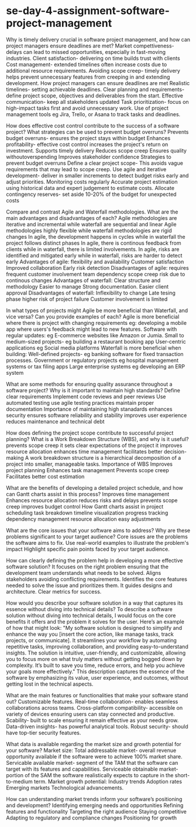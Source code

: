 # se-day-4-assignment-software-project-management
Why is timely delivery crucial in software project management, and how can project managers ensure deadlines are met?
Market compettiveness-  delays can lead to missed opportunities, especially in fast-moving industries.
Client satisfaction- delivering on time builds trust with clients
Cost management- extended timelines often increase costs due to additional resource requirements.
Avoiding scope creep- timely delivery helps prevent unnecessary features from creeping in and extending development.
How project managers can ensure deadlines are met
Realistic timelines- setting achievable deadlines.
Clear planning and requirements- define project scope, objectives and deliverables from the start.
Effective communication- keep all stakeholders updated
Task prioritization- focus on high-impact tasks first and avoid unnecessary work.
Use of project management tools eg Jira, Trello, or Asana to track tasks and deadlines.

How does effective cost control contribute to the success of a software project? What strategies can be used to prevent budget overruns?
Prevents  budget overruns- ensures the project stays within budget
Enhances profitability- effective cost control increases the project's return on investment.
Supports timely delivery
Reduces scope creep
Ensures quality withoutoverspending
Improves stakeholder confidence
Strategies to prevent budget overruns
Define a clear project scope- This avoids vague requirements that may lead to scope creep.
Use agile and iterative development- deliver in smaller increments to detect budget risks early and adjust priorities.
Monitoring costs regularly
Accurate project estimation using historical data and expert judgement to estimate costs.
Allocate contingency reserves- set aside 10-20% of the budget for unexpected costs

Compare and contrast Agile and Waterfall methodologies. What are the main advantages and disadvantages of each?
Agile methodologies are iterative and incremental while waterfall are sequential and linear
Agile methodologies highly flexible while waterfall methodologies are rigid changes
In agile, the development happens in cycles while in waterfall the project follows distinct phases
In agile, there is continous feedback from clients while in waterfall, there is limited involvements.
In agile, risks are identified and mitigated early while in waterfall, risks are harder to detect early 
Advantages of agile:
flexibility and availability
Customer satisfaction
Improved collaboration
Early risk detection
Disadvantages of agile: 
requires frequent customer involvement
team dependency
scope creep risk due to continous changes
Advantages of waterfall:
Clear structure and methodology
Easier to manage
Strong documentation.
Easier client approval
Disadvantages of waterfall:
Inflexibility to change
Late tesing phase
higher risk of project failure
Customer involvement is limited

In what types of projects might Agile be more beneficial than Waterfall, and vice versa? Can you provide examples of each?
Agile is more beneficial where there is project with changing requirements
eg: developing a mobile app where users's feedback might lead to new features.
Software with regular updates: eg E-commerce websites like Amazon or Jumia.
Small to medium-sized projects- eg building a restaurant booking app
User-centric applications eg Social media platforms
Waterfall is more beneficial when building:
Well-defined projects- eg banking software for fixed transaction processes.
Government or regulatory projects eg hospital management systems or tax filing apps
Large enterprise systems eg developing an ERP system

What are some methods for ensuring quality assurance throughout a software project? Why is it important to maintain high standards?
Define clear requirements
Implement code reviews and peer reviews
Use automated testing
use agile testing practices
maintain proper documentation
Importance of maintaining high stanadards
enhances security
ensures software reliability and stability
improves user experience
reduces maintenance and technical debt

How does defining the project scope contribute to successful project planning? What is a Work Breakdown Structure (WBS), and why is it useful?
prevents scope creep
it sets clear expectations of the project
it improves resource allocation
enhances time management
facilitates better decision-making
A work breakdown structure is a hierarchical decomposition of a project into smaller, manageable tasks.
Importance of WBS
Improves project planning
Enhances task management
Prevents scope creep
Facilitates better cost estimation

What are the benefits of developing a detailed project schedule, and how can Gantt charts assist in this process?
Improves time management
Enhances resource allocation
reduces risks and delays
prevents scope creep
improves budget control
How Gantt charts assist in project scheduling
task breakdown
timeline visualization
progress tracking
dependency management
resource allocation
easy adjustments

What are the core issues that your software aims to address? Why are these problems significant to your target audience?
Core issues are the problems the software aims to fix.
Use real-world examples to illustrate the problem's impact
Highlight specific pain points faced by your target audience.

How can clearly defining the problem help in developing a more effective software solution?
It focuses on the right problem ensuring that the development team understands what needs to be solved.
Aligns stakeholders avoiding conflicting requirements.
Identifies the core features needed to solve the issue and prioritizes them.
It guides designs and architecture.
Clear metrics for success.

How would you describe your software solution in a way that captures its essence without diving into technical details?
To describe a software solution without diving into technical details, I would focus on the core benefits it offers and the problem it solves for the user. Here’s an example of how that might look:
"My software solution is designed to simplify and enhance the way you [insert the core action, like manage tasks, track projects, or communicate]. It streamlines your workflow by automating repetitive tasks, improving collaboration, and providing easy-to-understand insights. The solution is intuitive, user-friendly, and customizable, allowing you to focus more on what truly matters without getting bogged down by complexity. It’s built to save you time, reduce errors, and help you achieve your goals more effectively."
This description captures the essence of the software by emphasizing its value, user experience, and outcomes, without getting lost in the technical aspects.

What are the main features or functionalities that make your software stand out?
Customizable features.
Real-time collaboration- enables seamless collaborations across teams.
Cross-platform compatibility- accessible on variety of devices ensuring users can stay connected and productive.
Scability- built to scale ensuring it remain effective as your needs grow.
Data-driven insights- has powerful analytical tools.
Robust security- should have top-tier security features.

What data is available regarding the market size and growth potential for your software?
Market size:
Total addressable market- overall revenue opportunity available if the software were to achieve 100% market share.
Servicable available market- segment of the TAM that the software can target with its features and capabilities.
Serviceable obtainable market- portion of the SAM the software realistically expects to capture in the short-to-medium term.
Market growth potential:
Industry trends
Adoption rates
Emerging markets
Technological advancements.

How can understanding market trends inform your software’s positioning and development?
Identifying emerging needs and opportunities
Refining features and functionality
Targeting the right audience
Staying competitive
Adapting to regulatory and compliance changes
Positioning for growth













